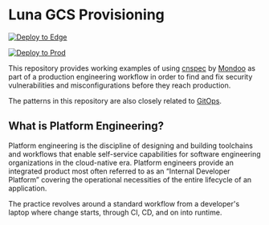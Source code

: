 # Luna GCS Provisioning

[![Deploy to Edge](https://github.com/lunalectric/gcp-luna-gcs/actions/workflows/terraform-edge.yaml/badge.svg)](https://github.com/Lunalectric/gcp-luna-gcs/actions/workflows/terraform-edge.yaml?query=workflow%3Aterraform-edge)

[![Deploy to Prod](https://github.com/lunalectric/gcp-luna-gcs/actions/workflows/terraform-prod.yaml/badge.svg)](https://github.com/Lunalectric/gcp-luna-gcs/actions/workflows/terraform-prod.yaml?query=workflow%3Aterraform-prod)

This repository provides working examples of using [cnspec](https://cnspec.io) by [Mondoo](https://mondoo.com) as part of a production engineering workflow in order to find and fix security vulnerabilities and misconfigurations before they reach production.

The patterns in this repository are also closely related to [GitOps](https://www.weave.works/technologies/gitops/). 

## What is Platform Engineering?

Platform engineering is the discipline of designing and building toolchains and workflows that enable self-service capabilities for software engineering organizations in the cloud-native era. Platform engineers provide an integrated product most often referred to as an “Internal Developer Platform” covering the operational necessities of the entire lifecycle of an application.

The practice revolves around a standard workflow from a developer's laptop where change starts, through CI, CD, and on into runtime. 